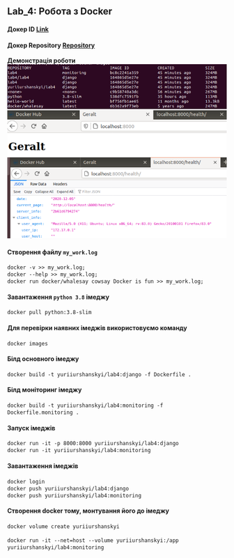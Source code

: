 ## Lab_4: Робота з Docker

#### Докер ID [Link](https://hub.docker.com/u/yuriiurshanskyi)
#### Докер Repository [Repository](https://hub.docker.com/repository/docker/yuriiurshanskyi/lab4)

__Демонстрація роботи__
![](./images.png)  
![](./geralt.png)  
![](./health.png)  


#### Створення файлу `my_work.log`
```
docker -v >> my_work.log;
docker --help >> my_work.log;
docker run docker/whalesay cowsay Docker is fun >> my_work.log;
```

#### Завантаження `python 3.8` імеджу
```
docker pull python:3.8-slim
```
#### Для перевірки наявних імеджів використовуємо команду
```
docker images
```
#### Білд основного імеджу
```
docker build -t yuriiurshanskyi/lab4:django -f Dockerfile .
```
#### Білд моніторинг імеджу
```
docker build -t yuriiurshanskyi/lab4:monitoring -f Dockerfile.monitoring .
```
#### Запуск імеджів
```
docker run -it -p 8000:8000 yuriiurshanskyi/lab4:django
docker run -it yuriiurshanskyi/lab4:monitoring
```
#### Завантаження імеджів
```
docker login
docker push yuriiurshanskyi/lab4:django
docker push yuriiurshanskyi/lab4:monitoring
```
#### Створення docker тому, монтування його до імеджу
```
docker volume create yuriiurshanskyi

docker run -it --net=host --volume yuriiurshanskyi:/app yuriiurshanskyi/lab4:monitoring
```
